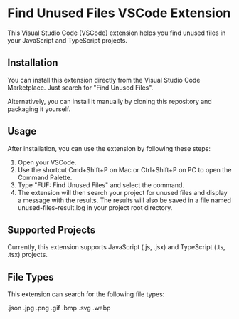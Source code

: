 # Find Unused Files VSCode Extension

This Visual Studio Code (VSCode) extension helps you find unused files in your JavaScript and TypeScript projects.

## Installation

You can install this extension directly from the Visual Studio Code Marketplace. Just search for "Find Unused Files".

Alternatively, you can install it manually by cloning this repository and packaging it yourself.

## Usage

After installation, you can use the extension by following these steps:

1. Open your VSCode.
2. Use the shortcut Cmd+Shift+P on Mac or Ctrl+Shift+P on PC to open the Command Palette.
3. Type "FUF: Find Unused Files" and select the command.
4. The extension will then search your project for unused files and display a message with the results. The results will also be saved in a file named unused-files-result.log in your project root directory.

## Supported Projects

Currently, this extension supports JavaScript (.js, .jsx) and TypeScript (.ts, .tsx) projects.

## File Types

This extension can search for the following file types:

.json
.jpg
.png
.gif
.bmp
.svg
.webp
